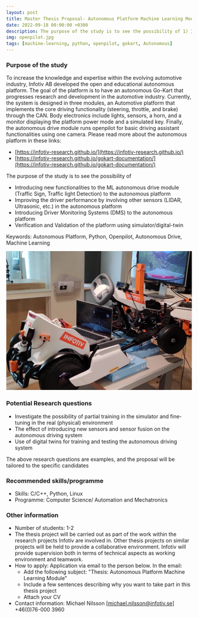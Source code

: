 ```yaml
---
layout: post
title: Master Thesis Proposal- Autonomous Platform Machine Learning Module
date: 2022-09-18 00:00:00 +0300
description: The purpose of the study is to see the possibility of 1) Introducing new functionalities to the ML autonomous drive module (Traffic Sign, Traffic light Detection) to the autonomous platform 2) Improving the driver performance by involving other sensors (LIDAR, Ultrasonic, etc.) in the autonomous platform 3) Introducing Driver Monitoring Systems (DMS) to the autonomous platform 4) Verification and Validation of the platform using simulator/digital-twin
img: openpilot.jpg
tags: [machine-learning, python, openpilot, gokart, Autonomous]
---
```



### Purpose of the study
To increase the knowledge and expertise within the evolving automotive industry, Infotiv AB developed the open and educational autonomous platform. The goal of the platform is to have an autonomous Go-Kart that progresses research and development in the automotive industry.
Currently, the system is designed in three modules, an Automotive platform that implements the core driving functionality (steering, throttle, and brake) through the CAN. Body electronics include lights, sensors, a horn, and a monitor displaying the platform power mode and a simulated key. Finally, the autonomous drive module runs openpilot for basic driving assistant functionalities using one camera. Please read more about the autonomous platform in these links:

- [https://infotiv-research.github.io/](https://infotiv-research.github.io/) 
- [https://infotiv-research.github.io/gokart-documentation/](https://infotiv-research.github.io/gokart-documentation/) 


The purpose of the study is to see the possibility of

 - Introducing new functionalities to the ML autonomous drive module (Traffic Sign, Traffic light Detection) to the autonomous platform
 - Improving the driver performance by involving other sensors (LIDAR, Ultrasonic, etc.) in the autonomous platform
 - Introducing Driver Monitoring Systems (DMS) to the autonomous platform
 - Verification and Validation of the platform using simulator/digital-twin

Keywords: Autonomous Platform, Python, Openpilot, Autonomous Drive, Machine Learning

![GoKart autonomous platform](/assets/img/gokart-ml.png)


### Potential Research questions

 - Investigate the possibility of partial training in the simulator and fine-tuning in the real (physical) environment
 - The effect of introducing new sensors and sensor fusion on the autonomous driving system
 - Use of digital twins for training and testing the autonomous driving system

The above research questions are examples, and the proposal will be tailored to the specific candidates

### Recommended skills/programme

 - Skills: C/C++, Python, Linux
 - Programme: Computer Science/ Automation and Mechatronics

### Other information

 - Number of students: 1-2
 - The thesis project will be carried out as part of the work within the research projects Infotiv are involved in. Other thesis projects on similar projects will be held to provide a collaborative environment. Infotiv will provide supervision both in terms of technical aspects as working environment and teamwork.
 - How to apply: Application via email to the person below. In the email:
     * Add the following subject: "Thesis: Autonomous Platform Machine Learning Module"
     * Include a few sentences describing why you want to take part in this thesis project
     * Attach your CV
 - Contact information: Michael Nilsson [michael.nilsson@infotiv.se] +46(0)76-000 3960

